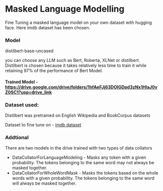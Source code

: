 # Masked Language Modelling

Fine Tuning a masked language model on your own dataset with hugging face. Here imdb dataset has been chosen.

### Model
distilbert-base-uncased

you can choose any LLM such as Bert, Roberta, XLNet or distilbert.
Distilbert is chosen because it takes relatively less time to train it while retaining 97% of the performance of Bert Model.

#### Trained Model - https://drive.google.com/drive/folders/1hfAeFJj63DOIGDpd3zNx1HIaJ0vZ0SC1?usp=drive_link

### Dataset used: 
Distilbert was pretrained on English Wikipedia and BookCorpus datasets

Dataset to fine tune on -  [imdb dataset](https://huggingface.co/datasets/imdb)


### Addtional
There are two models in the drive trained with two types of data collators
* DataCollatorForLanguageModeling - Masks any token with a given probability. The tokens belonging to the same word may not always be masked together.
* DataCollatorForWholeWordMask - Masks the tokens based on the whole words with a given probability. The tokens belonging to the same word will always be masked together.
